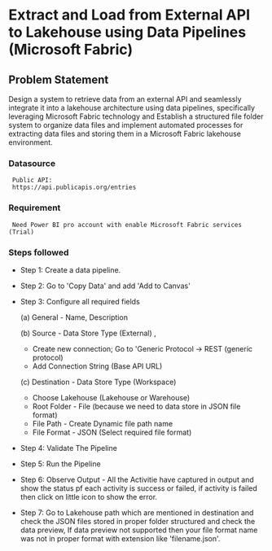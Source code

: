 # Extract and Load from External API to Lakehouse using Data Pipelines (Microsoft Fabric)


## Problem Statement

Design a system to retrieve data from an external API and seamlessly integrate it into a lakehouse architecture using data pipelines, specifically leveraging Microsoft Fabric technology and Establish a structured file folder system to organize data files and implement automated processes for extracting data files and storing them in a Microsoft Fabric lakehouse environment.

### Datasource
     Public API:
     https://api.publicapis.org/entries

### Requirement
     Need Power BI pro account with enable Microsoft Fabric services (Trial)


### Steps followed 

- Step 1: Create a data pipeline.

- Step 2: Go to 'Copy Data' and add 'Add to Canvas'

- Step 3: Configure all required fields

  (a) General - Name, Description

  (b) Source - Data Store Type (External) ,
  - Create new connection; Go to 'Generic Protocol -> REST (generic protocol)
  - Add Connection String (Base API URL)
  
  (c) Destination - Data Store Type (Workspace)
  - Choose Lakehouse (Lakehouse or Warehouse)
  - Root Folder - File (because we need to data store in JSON file format)
  - File Path - Create Dynamic file path name
  - File Format - JSON (Select required file format)

- Step 4: Validate The Pipeline
- Step 5: Run the Pipeline
- Step 6: Observe Output - All the Activitie have captured in output and show the status pf each activity is success or failed, if activity is failed then click on little icon to show the error.
- Step 7: Go to Lakehouse path which are mentioned in destination and check the JSON files stored in proper folder structured and check the data preview, If data preview not supported then your file format name was not in proper format with extension like 'filename.json'.
